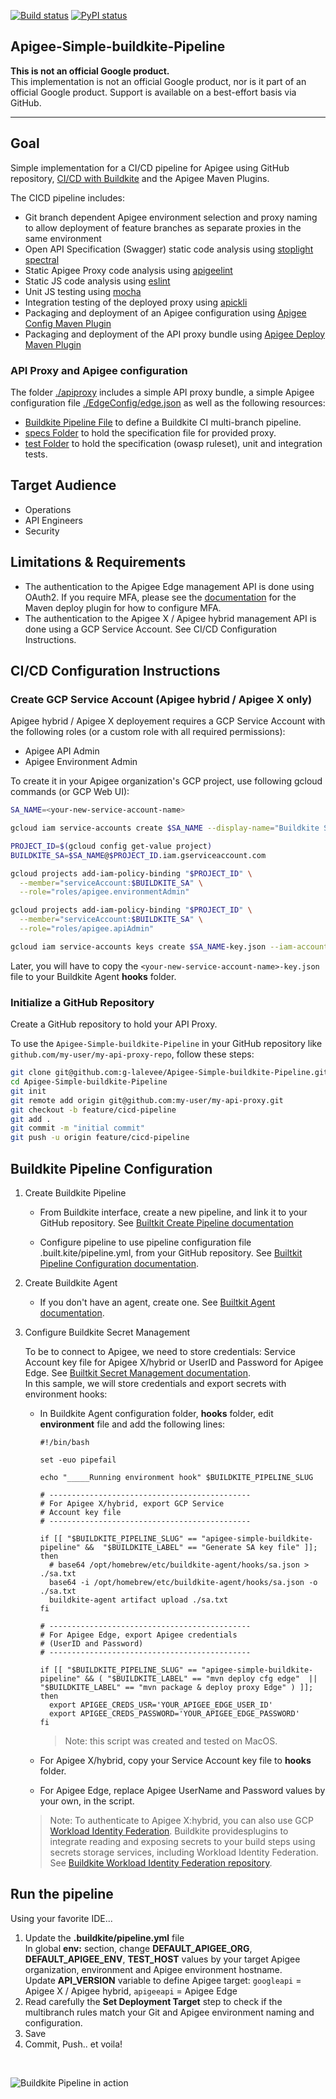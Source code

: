 [![Build status](https://badge.buildkite.com/a2300b51ad050dd890aa263ef0fbe3fa30103ebb2f80d3b1e3.svg)](https://buildkite.com/apigee/apigee-simple-buildkite-pipeline)
[![PyPI status](https://img.shields.io/pypi/status/ansicolortags.svg)](https://pypi.python.org/pypi/ansicolortags/) 

## Apigee-Simple-buildkite-Pipeline

**This is not an official Google product.**<BR>This implementation is not an official Google product, nor is it part of an official Google product. Support is available on a best-effort basis via GitHub.

***
  

## Goal

Simple implementation for a CI/CD pipeline for Apigee using GitHub repository, 
[CI/CD with Buildkite](https://buildkite.com/docs/pipelines) and the Apigee Maven Plugins.

The CICD pipeline includes:

- Git branch dependent Apigee environment selection and proxy naming to allow
  deployment of feature branches as separate proxies in the same environment
- Open API Specification (Swagger) static code analysis using [stoplight spectral](https://github.com/stoplightio/spectral)
- Static Apigee Proxy code analysis using [apigeelint](https://github.com/apigee/apigeelint)
- Static JS code analysis using [eslint](https://eslint.org/)
- Unit JS testing using [mocha](https://mochajs.org/)
- Integration testing of the deployed proxy using
  [apickli](https://github.com/apickli/apickli)
- Packaging and deployment of an Apigee configuration using
  [Apigee Config Maven Plugin](https://github.com/apigee/apigee-config-maven-plugin)
- Packaging and deployment of the API proxy bundle using
  [Apigee Deploy Maven Plugin](https://github.com/apigee/apigee-deploy-maven-plugin)

### API Proxy and Apigee configuration

The folder [./apiproxy](./apiproxy) includes a simple API proxy bundle, a simple Apigee configuration file [./EdgeConfig/edge.json](./EdgeConfig/edge.json) as well as the following resources:

- [Buildkite Pipeline File](.buildkite/pipeline.yml) to define a Buildkite CI
  multi-branch pipeline.
- [specs Folder](./specs) to hold the specification file for provided proxy.
- [test Folder](./test) to hold the specification (owasp ruleset), unit and integration tests.

## Target Audience

- Operations
- API Engineers
- Security

## Limitations & Requirements

  - The authentication to the Apigee Edge management API is done using OAuth2. If you require MFA, please see the [documentation](https://github.com/apigee/apigee-deploy-maven-plugin#oauth-and-two-factor-authentication) for the Maven deploy plugin for how to configure MFA.
  - The authentication to the Apigee X / Apigee hybrid management API is done using a GCP Service Account. See CI/CD Configuration Instructions.

## CI/CD Configuration Instructions

### Create GCP Service Account (Apigee hybrid / Apigee X only)

Apigee hybrid / Apigee X deployement requires a GCP Service Account with the following roles (or a custom role with all required permissions):

- Apigee API Admin
- Apigee Environment Admin

To create it in your Apigee organization's GCP project, use following gcloud commands (or GCP Web UI):

```sh
SA_NAME=<your-new-service-account-name>

gcloud iam service-accounts create $SA_NAME --display-name="Buildkite Service Account"

PROJECT_ID=$(gcloud config get-value project)
BUILDKITE_SA=$SA_NAME@$PROJECT_ID.iam.gserviceaccount.com

gcloud projects add-iam-policy-binding "$PROJECT_ID" \
  --member="serviceAccount:$BUILDKITE_SA" \
  --role="roles/apigee.environmentAdmin"

gcloud projects add-iam-policy-binding "$PROJECT_ID" \
  --member="serviceAccount:$BUILDKITE_SA" \
  --role="roles/apigee.apiAdmin"

gcloud iam service-accounts keys create $SA_NAME-key.json --iam-account=$BUILDKITE_SA --key-file-type=json 

```

Later, you will have to copy the `<your-new-service-account-name>-key.json` file to your Buildkite Agent **hooks** folder.


### Initialize a GitHub Repository

Create a GitHub repository to hold your API Proxy. 

To use the `Apigee-Simple-buildkite-Pipeline`
in your GitHub repository like `github.com/my-user/my-api-proxy-repo`, follow these
steps:

```bash
git clone git@github.com:g-lalevee/Apigee-Simple-buildkite-Pipeline.git
cd Apigee-Simple-buildkite-Pipeline 
git init
git remote add origin git@github.com:my-user/my-api-proxy.git
git checkout -b feature/cicd-pipeline
git add .
git commit -m "initial commit"
git push -u origin feature/cicd-pipeline
```

## Buildkite Pipeline Configuration 

1.  Create Buildkite Pipeline
    - From Buildkite interface, create a new pipeline, and link it to your GitHub repository. See [Builtkit Create Pipeline documentation](https://buildkite.com/docs/pipelines/create-your-own#create-a-pipeline)

    - Configure pipeline to use pipeline configuration file .built.kite/pipeline.yml, from your GitHub repository. See [Builtkit Pipeline Configuration documentation](https://buildkite.com/docs/pipelines/defining-steps#step-defaults-yaml-steps-editor).

2.  Create Buildkite Agent
    - If you don't have an agent, create one. See [Builtkit Agent documentation](https://buildkite.com/organizations/apigee/agents).
  
3.  Configure Buildkite Secret Management

    To be to connect to Apigee, we need to store credentials: Service Account key file for Apigee X/hybrid or UserID and Password for Apigee Edge. See [Builtkit Secret Management documentation](https://buildkite.com/docs/pipelines/secrets).<BR> 
    In this sample, we will store credentials and export secrets with environment hooks:<BR>

    - In Buildkite Agent configuration folder, **hooks** folder, edit **environment** file and add the following lines:

      ```
      #!/bin/bash

      set -euo pipefail

      echo "_____Running environment hook" $BUILDKITE_PIPELINE_SLUG

      # ---------------------------------------------
      # For Apigee X/hybrid, export GCP Service 
      # Account key file
      # ---------------------------------------------

      if [[ "$BUILDKITE_PIPELINE_SLUG" == "apigee-simple-buildkite-pipeline" &&  "$BUILDKITE_LABEL" == "Generate SA key file" ]]; then
        # base64 /opt/homebrew/etc/buildkite-agent/hooks/sa.json > ./sa.txt
        base64 -i /opt/homebrew/etc/buildkite-agent/hooks/sa.json -o ./sa.txt
        buildkite-agent artifact upload ./sa.txt
      fi

      # ---------------------------------------------
      # For Apigee Edge, export Apigee credentials 
      # (UserID and Password)
      # ---------------------------------------------

      if [[ "$BUILDKITE_PIPELINE_SLUG" == "apigee-simple-buildkite-pipeline" && ( "$BUILDKITE_LABEL" == "mvn deploy cfg edge"  || "$BUILDKITE_LABEL" == "mvn package & deploy proxy Edge" ) ]]; then
        export APIGEE_CREDS_USR='YOUR_APIGEE_EDGE_USER_ID'
        export APIGEE_CREDS_PASSWORD='YOUR_APIGEE_EDGE_PASSWORD'
      fi
      ```
      > Note: this script was created and tested on MacOS.

    - For Apigee X/hybrid, copy your Service Account key file to **hooks** folder.
    - For Apigee Edge, replace Apigee UserName and Password values by your own, in the script.

    > Note: To authenticate to Apigee X:hybrid, you can also use GCP [Workload Identity Federation](https://cloud.google.com/iam/docs/workload-identity-federation).
    > Buildkite providesplugins to integrate reading and exposing secrets to your build steps using secrets storage services, including Workload Identity Federation. See [Buildkite  Workload Identity Federation repository](https://github.com/buildkite-plugins/gcp-workload-identity-federation-buildkite-plugin).

  ## Run the pipeline

Using your favorite IDE...
1.  Update the **.buildkite/pipeline.yml** file<BR>
In global **env:** section, change **DEFAULT_APIGEE_ORG**, **DEFAULT_APIGEE_ENV**, **TEST_HOST** values by your target Apigee organization, environment and Apigee environment hostname.<BR>
Update **API_VERSION** variable to define Apigee target: `googleapi` = Apigee X / Apigee hybrid, `apigeeapi` = Apigee Edge
2.  Read carefully the **Set Deployment Target** step to check if the multibranch rules match your Git and Apigee environment naming and configuration.
3. Save
4. Commit, Push.. et voila!

<BR>

![Buildkite Pipeline in action](/img/Buildkit_cicd.gif)
    